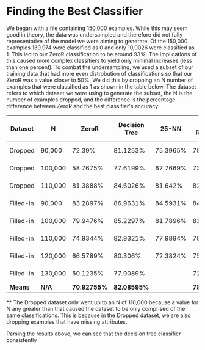
# Finding the Best Classifier

We began with a file containing 150,000 examples. While this may seem good in theory, the
data was undersampled and therefore did not fully representative of the model we were aiming to 
generate. Of the 150,000 examples 139,974 were classified as 0 and only 10,0026 were classified as 1. 
This led to our ZeroR classification to be around 93%. The implications of this caused
more complex classifiers to yield only minimal increases (less than one percent). To combat 
the undersampling, we used a subset of our training data that had more even distrobution of 
classifications so that our ZeroR was a value closer to 50%. We did this by dropping an N number of examples
that were classified as 1 as shown in the table below. The dataset refers to which dataset we were using to generate 
the subset, the N is the number of examples dropped, and the difference is the percentage difference between ZeroR and 
the best classifier's accuracy.


Dataset | N | ZeroR | Decision Tree | 25-NN| Logistic Regression | Naive Bayes | Multi-layer Perceptron | Best Classifier| Difference |
--------|---|-------|---------------|------|--------------|-------------|------------------------|----------------|------------|
Dropped | 90,000 | 72.39% | 81.1253% | 75.3965% |78.6342% | 74.3987% | |Decision Tree |8.7353% |
Dropped | 100,000 | 58.7675% | 77.6199% | 67.7669%  | 73.6728% | 63.4547% | | Decision Tree | 18.8524% |
Dropped | 110,000 | 81.3888% | 84.6026% | 81.642%  |82.1679% | 44.887% | | Decision Tree | 3.2138% |
Filled-in | 90,000 | 83.2897% | 86.9631% | 84.5931% | 84.4764% | 83.5081% | | Decision Tree | 3.6734% |
Filled-in | 100,000 | 79.9476% | 85.2297% |  81.7896% |81.7576% | 80.2836% | | Decision Tree | 5.2821% |
Filled-in | 110,000 | 74.9344% | 82.9321% |  77.9894%  | 78.227% | 75.5444% | | Decision Tree | 7.9977% |
Filled-in | 120,000 | 66.5789% | 80.306% |   72.3824%  | 75.6959% | 67.5923% | | Decision Tree | 13.7271% |
Filled-in | 130,000 | 50.1235% | 77.9089% |      | 72.6736% | 51.9126% | | Decision Tree | 27.7854% |
__Means__ | __N/A__ | __70.92755%__ | __82.08595%__ |    | __78.413175%__ | __67.697675%__ | | __N/A__ | __11.1584%__ |

 
 ** The Dropped dataset only went up to an N of 110,000 because a value for N any greater than that caused the dataset
 to be only comprised of the same classifications. This is because in the Dropped dataset, we are also dropping examples 
 that have missing attributes. 


Parsing the results above, we can see that the decision tree classifier consistently 